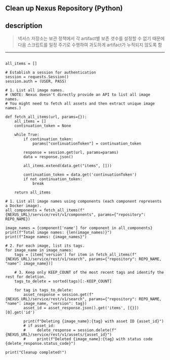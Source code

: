 Clean up Nexus Repository (Python)
----------------------------------------------------------------------
## description
> 넥서스 저장소는 보관 정책에서 각 artifact별 보존 갯수를 설정할 수 없기 때문에
> 다음 스크립트를 일정 주기로 수행하여 과도하게 artifact가 누적되지 않도록 함
----------------------------------------------------------------------
<pre><code>
all_items = []

# Establish a session for authentication
session = requests.Session()
session.auth = (USER, PASS)

# 1. List all image names.
# (NOTE: Nexus doesn't directly provide an API to list all image names.
# You might need to fetch all assets and then extract unique image names.)

def fetch_all_items(url, params={}):
    all_items = []
    continuation_token = None
    
    while True:
        if continuation_token:
            params["continuationToken"] = continuation_token
        
        response = session.get(url, params=params)
        data = response.json()
        
        all_items.extend(data.get("items", []))
        
        continuation_token = data.get('continuationToken')
        if not continuation_token:
            break

    return all_items

# 1. List all image names using components (each component represents a Docker image).
all_components = fetch_all_items(f"{NEXUS_URL}/service/rest/v1/components", params={"repository": REPO_NAME})

image_names = {component['name'] for component in all_components}
print(f"Total image names: {len(image_names)}")
print(f"Image names: {image_names}")

# 2. For each image, list its tags.
for image_name in image_names:
    tags = [item['version'] for item in fetch_all_items(f"{NEXUS_URL}/service/rest/v1/search", params={"repository": REPO_NAME, "name": image_name})]

    # 3. Keep only KEEP_COUNT of the most recent tags and identify the rest for deletion.
    tags_to_delete = sorted(tags)[:-KEEP_COUNT]
    
    for tag in tags_to_delete:
        asset_response = session.get(f"{NEXUS_URL}/service/rest/v1/search", params={"repository": REPO_NAME, "name": image_name, "version": tag})
        asset_id = asset_response.json().get('items', [{}])[0].get('id')
        
        print(f"Deleting {image_name}:{tag} with asset ID {asset_id}")
        # if asset_id:
        #     delete_response = session.delete(f"{NEXUS_URL}/service/rest/v1/assets/{asset_id}")
        #     print(f"Deleted {image_name}:{tag} with status code {delete_response.status_code}")

print("Cleanup completed!")
</code></pre>
